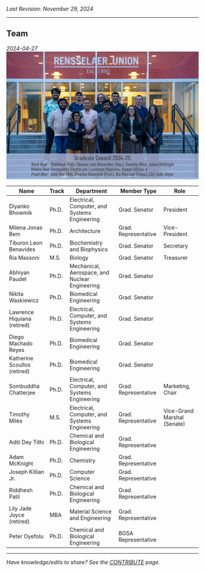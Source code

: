 _Last Revision: November 29, 2024_

---

## Team

_2024-04-27_
![gc2024-25_team_2024-04-27](../../../_assets/Graduate%20Council%20-%20A/2024-25%20-%20A/gc2024-25_team_2024-04-27.jpg)


| Name                         | Track | Department                                     | Member Type          | Role                        |
| ---------------------------- | ----- | ---------------------------------------------- | -------------------- | --------------------------- |
| Diyanko Bhowmik              | Ph.D. | Electrical, Computer, and Systems Engineering  | Grad. Senator        | President                   |
| Milena Jonas Bem             | Ph.D. | Architecture                                   | Grad. Representative | Vice-President              |
| Tiburon Leon Benavides       | Ph.D. | Biochemistry and Biophysics                    | Grad. Senator        | Secretary                   |
| Ria Massoni                  | M.S.  | Biology                                        | Grad. Senator        | Treasurer                   |
| Abhiyan Paudel               | Ph.D. | Mechanical, Aerospace, and Nuclear Engineering | Grad. Senator        |                             |
| Nikita Waskiewicz            | Ph.D. | Biomedical Engineering                         | Grad. Senator        |                             |
| Lawrence Hiquiana (retired)  | Ph.D. | Electrical, Computer, and Systems Engineering  | Grad. Senator        |                             |
| Diego Machado Reyes          | Ph.D. | Biomedical Engineering                         | Grad. Senator        |                             |
| Katherine Scoullos (retired) | Ph.D. | Biomedical Engineering                         | Grad. Senator        |                             |
| Sombuddha Chatterjee         | Ph.D. | Electrical, Computer, and Systems Engineering  | Grad. Representative | Marketing, Chair            |
| Timothy Miles                | M.S.  | Electrical, Computer, and Systems Engineering  | Grad. Representative | Vice-Grand Marshal (Senate) |
| Aditi Dey Tithi              | Ph.D. | Chemical and Biological Engineering            | Grad. Representative |                             |
| Adam McKnight                | Ph.D. | Chemistry                                      | Grad. Representative |                             |
| Joseph Killian Jr.           | Ph.D. | Computer Science                               | Grad. Representative |                             |
| Riddhesh Patil               | Ph.D. | Chemical and Biological Engineering            | Grad. Representative |                             |
| Lily Jade Joyce (retired)    | MBA   | Material Science and Engineering               | Grad. Representative |                             |
| Peter Oyefolu                | Ph.D. | Chemical and Biological Engineering            | BGSA Representative  |                             |


---
_Have knowledge/edits to share? See the [CONTRIBUTE](../../CONTRIBUTE.md) page._